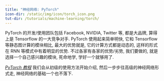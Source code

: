 ```yaml
---
title: "神经网络: PyTorch"
icon-dir: /static/img/icon/torch_icon.png
tut-dir: /tutorials/machine-learning/torch/
---
```

PyTorch 的开发/使用团队包括 Facebook, NVIDIA, Twitter 等, 都是大品牌, 算得上是 Tensorflow
的一大竞争对手. PyTorch 使用起来简单明快, 它和 Tensorflow 等静态图计算的模块相比, 最大的优势就是,
它的计算方式都是动态的, 这样的形式在 RNN 等模式中有着明显的优势. 不过各家有各家的优势/劣势, 我们要做的, 就是选择一个自己感兴趣的模块,
死命地学, 学好一个就够用了.

[*PyTorch 教程*]({{page.tut-dir}})
我们会从初级的使用方法开始介绍, 然后一步步往高级的神经网络形式走, 神经网络的基础一个也不落下.